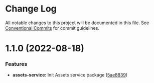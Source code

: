 # Change Log

All notable changes to this project will be documented in this file.
See [Conventional Commits](https://conventionalcommits.org) for commit guidelines.

# 1.1.0 (2022-08-18)


### Features

* **assets-service:** Init Assets service package ([5ae8839](https://github.com/detechworld/tto-packages/commit/5ae88393047858438e92c5d3cfde683134059db8))
